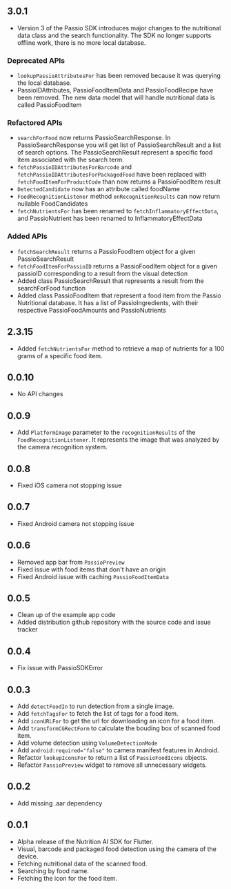 ## 3.0.1

* Version 3 of the Passio SDK introduces major changes to the nutritional data class and the search functionality. The SDK no longer supports offline work, there is no more local database.

### Deprecated APIs
* `lookupPassioAttributesFor` has been removed because it was querying the local database.
* PassioIDAttributes, PassioFoodItemData and PassioFoodRecipe have been removed. The new data model that will handle nutritional data is called PassioFoodItem
### Refactored APIs
* `searchForFood` now returns PassioSearchResponse. In PassioSearchResponse you will get list of PassioSearchResult and a list of search options. The PassioSearchResult represent a specific food item associated with the search term.
* `fetchPassioIDAttributesForBarcode` and `fetchPassioIDAttributesForPackagedFood` have been replaced with `fetchFoodItemForProductCode` than now returns a PassioFoodItem result
* `DetectedCandidate` now has an attribute called foodName
* `FoodRecognitionListener` method `onRecognitionResults` can now return nullable FoodCandidates
* `fetchNutrientsFor` has been renamed to `fetchInflammatoryEffectData`, and PassioNutrient has been renamed to InflammatoryEffectData
### Added APIs
* `fetchSearchResult` returns a PassioFoodItem object for a given PassioSearchResult
* `fetchFoodItemForPassioID` returns a PassioFoodItem object for a given passioID corresponding to a result from the visual detection
* Added class PassioSearchResult that represents a result from the searchForFood function
* Added class PassioFoodItem that represent a food item from the Passio Nutritional database. It has a list of PassioIngredients, with their respective PassioFoodAmounts and PassioNutrients

## 2.3.15

* Added `fetchNutrientsFor` method to retrieve a map of nutrients for a 100 grams of a specific food item.

## 0.0.10

* No API changes

## 0.0.9

* Add `PlatformImage` parameter to the `recognitionResults` of the `FoodRecognitionListener`. It represents the image that was analyzed by the camera recognition system.

## 0.0.8

* Fixed iOS camera not stopping issue

## 0.0.7

* Fixed Android camera not stopping issue

## 0.0.6

* Removed app bar from `PassioPreview`
* Fixed issue with food items that don't have an origin
* Fixed Android issue with caching `PassioFoodItemData`

## 0.0.5

* Clean up of the example app code
* Added distribution github repository with the source code and issue tracker

## 0.0.4

* Fix issue with PassioSDKError

## 0.0.3

* Add `detectFoodIn` to run detection from a single image.
* Add `fetchTagsFor` to fetch the list of tags for a food item.
* Add `iconURLFor` to get the url for downloading an icon for a food item.
* Add `transformCGRectForm` to calculate the bouding box of scanned food item.
* Add volume detection using `VolumeDetectionMode`
* Add `android:required="false"` to camera manifest features in Android.
* Refactor `lookupIconsFor` to return a list of `PassioFoodIcons` objects.
* Refactor `PassioPreview` widget to remove all unnecessary widgets. 

## 0.0.2

* Add missing .aar dependency

## 0.0.1

* Alpha release of the Nutrition AI SDK for Flutter.
* Visual, barcode and packaged food detection using the camera of the device.
* Fetching nutritional data of the scanned food.
* Searching by food name.
* Fetching the icon for the food item.
